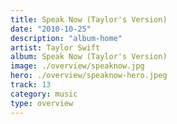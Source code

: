 ```yaml
---
title: Speak Now (Taylor's Version)
date: "2010-10-25"
description: "album-home"
artist: Taylor Swift
album: Speak Now (Taylor's Version)
image: ./overview/speaknow.jpg
hero: ./overview/speaknow-hero.jpeg
track: 13
category: music
type: overview
---
```

